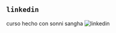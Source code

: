 ## `linkedin`
curso hecho con sonni sangha
![linkedin](https://user-images.githubusercontent.com/64809211/122809285-88ad0d00-d293-11eb-8dc4-675036645f0f.PNG)
